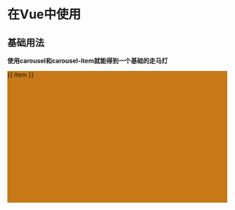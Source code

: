 <style>
.app {
  width: 500px;
  height: 300px;
}

.h,
.item {
  width: 100%;
  height: 100%;
}

.item:nth-child(1) .h {
  background-color: rgb(198, 121, 22);
}

.item:nth-child(2) .h {
  background-color: rgb(74, 56, 33);
}

.item:nth-child(3) .h {
  background-color: rgb(39, 199, 68);
}
</style>

# 在Vue中使用
## 基础用法
**使用carousel和carousel-item就能得到一个基础的走马灯**
 <div class="app">
    <carousel >
      <carousel-item v-for="item in 3" :key="item" class="item">
        <div class="h">{{ item }}</div>
      </carousel-item>
    </carousel>
  </div>
